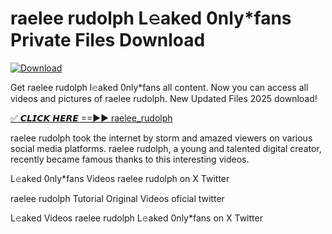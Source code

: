 # raelee rudolph L𝚎aked 0nly*fans Private Files Download

[![Download](https://i.imgur.com/PoXn3jX.png)](https://mediafirer.com/raelee+rudolph)

Get raelee rudolph l𝚎aked 0nly*fans all content. Now you can access all videos and pictures of raelee rudolph. New Updated Files 2025 download!

[✅ 𝘾𝙇𝙄𝘾𝙆 𝙃𝙀𝙍𝙀 ==►► raelee_rudolph](https://mediafirer.com/raelee+rudolph)

raelee rudolph took the internet by storm and amazed viewers on various social media platforms. raelee rudolph, a young and talented digital creator, recently became famous thanks to this interesting videos.

L𝚎aked 0nly*fans Videos raelee rudolph on X Twitter

raelee rudolph Tutorial Original Videos oficial twitter

L𝚎aked Videos raelee rudolph L𝚎aked 0nly*fans on X Twitter